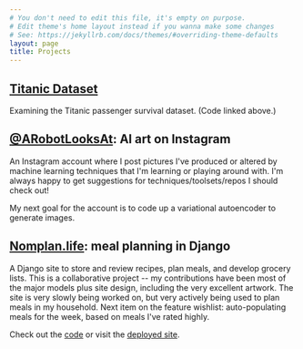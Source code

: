 ```yaml
---
# You don't need to edit this file, it's empty on purpose.
# Edit theme's home layout instead if you wanna make some changes
# See: https://jekyllrb.com/docs/themes/#overriding-theme-defaults
layout: page
title: Projects
---
```

## [Titanic Dataset](https://github.com/alpha-tango/titanic)
Examining the Titanic passenger survival dataset. (Code linked above.)

## [@ARobotLooksAt](https://www.instagram.com/arobotlooksat/): AI art on Instagram

An Instagram account where I post pictures I've produced or altered by machine learning techniques that I'm learning or playing around with. I'm always happy to get suggestions for techniques/toolsets/repos I should check out!

My next goal for the account is to code up a variational autoencoder to generate images.


## [Nomplan.life](http://nomplan.life/): meal planning in Django

A Django site to store and review recipes, plan meals, and develop grocery lists. This is a collaborative project -- my contributions have been most of the major models plus site design, including the very excellent artwork. The site is very slowly being worked on, but very actively being used to plan meals in my household. Next item on the feature wishlist: auto-populating meals for the week, based on meals I've rated highly.

Check out the [code](https://github.com/goobers/themenu) or visit the [deployed site](http://nomplan.life/).
